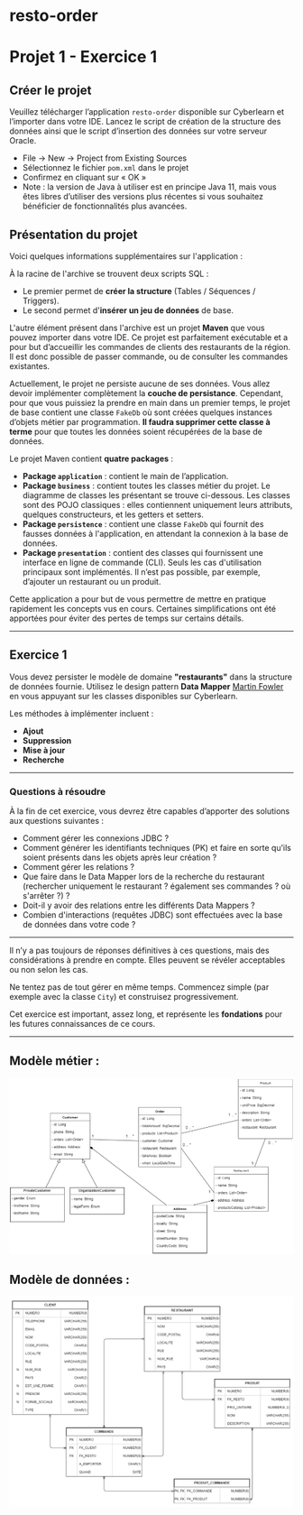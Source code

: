 ﻿# resto-order
# Projet 1 - Exercice 1

## Créer le projet
Veuillez télécharger l’application `resto-order` disponible sur Cyberlearn et l’importer dans votre IDE. Lancez le script de création de la structure des données ainsi que le script d’insertion des données sur votre serveur Oracle.

- File -> New -> Project from Existing Sources
- Sélectionnez le fichier `pom.xml` dans le projet
- Confirmez en cliquant sur « OK »
- Note : la version de Java à utiliser est en principe Java 11, mais vous êtes libres d’utiliser des versions plus récentes si vous souhaitez bénéficier de fonctionnalités plus avancées.

## Présentation du projet

Voici quelques informations supplémentaires sur l'application :

À la racine de l'archive se trouvent deux scripts SQL :
- Le premier permet de **créer la structure** (Tables / Séquences / Triggers).
- Le second permet d'**insérer un jeu de données** de base.

L'autre élément présent dans l'archive est un projet **Maven** que vous pouvez importer dans votre IDE. Ce projet est parfaitement exécutable et a pour but d’accueillir les commandes de clients des restaurants de la région. Il est donc possible de passer commande, ou de consulter les commandes existantes.

Actuellement, le projet ne persiste aucune de ses données. Vous allez devoir implémenter complètement la **couche de persistance**. Cependant, pour que vous puissiez la prendre en main dans un premier temps, le projet de base contient une classe `FakeDb` où sont créées quelques instances d’objets métier par programmation. **Il faudra supprimer cette classe à terme** pour que toutes les données soient récupérées de la base de données.

Le projet Maven contient **quatre packages** :

- **Package `application`** : contient le main de l’application.
- **Package `business`** : contient toutes les classes métier du projet. Le diagramme de classes les présentant se trouve ci-dessous. Les classes sont des POJO classiques : elles contiennent uniquement leurs attributs, quelques constructeurs, et les getters et setters.
- **Package `persistence`** : contient une classe `FakeDb` qui fournit des fausses données à l'application, en attendant la connexion à la base de données.
- **Package `presentation`** : contient des classes qui fournissent une interface en ligne de commande (CLI). Seuls les cas d'utilisation principaux sont implémentés. Il n’est pas possible, par exemple, d’ajouter un restaurant ou un produit.

Cette application a pour but de vous permettre de mettre en pratique rapidement les concepts vus en cours. Certaines simplifications ont été apportées pour éviter des pertes de temps sur certains détails.

---

## Exercice 1

Vous devez persister le modèle de domaine **"restaurants"** dans la structure de données fournie. Utilisez le design pattern **Data Mapper** [Martin Fowler](http://martinfowler.com/eaaCatalog/dataMapper.html) en vous appuyant sur les classes disponibles sur Cyberlearn.

Les méthodes à implémenter incluent :
- **Ajout**
- **Suppression**
- **Mise à jour**
- **Recherche**

---

### Questions à résoudre 

À la fin de cet exercice, vous devrez être capables d’apporter des solutions aux questions suivantes :

- Comment gérer les connexions JDBC ?
- Comment générer les identifiants techniques (PK) et faire en sorte qu’ils soient présents dans les objets après leur création ?
- Comment gérer les relations ?
- Que faire dans le Data Mapper lors de la recherche du restaurant (rechercher uniquement le restaurant ? également ses commandes ? où s'arrêter ?) ?
- Doit-il y avoir des relations entre les différents Data Mappers ?
- Combien d'interactions (requêtes JDBC) sont effectuées avec la base de données dans votre code ?

---

Il n’y a pas toujours de réponses définitives à ces questions, mais des considérations à prendre en compte. Elles peuvent se révéler acceptables ou non selon les cas.

Ne tentez pas de tout gérer en même temps. Commencez simple (par exemple avec la classe `City`) et construisez progressivement.

Cet exercice est important, assez long, et représente les **fondations** pour les futures connaissances de ce cours.

---

## Modèle métier :
![Modèle métier](ModelMetier.png)

## Modèle de données :
![Modèle de données](ModeleDonnees.png)



